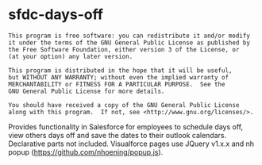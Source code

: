 # sfdc-days-off
    This program is free software: you can redistribute it and/or modify
    it under the terms of the GNU General Public License as published by
    the Free Software Foundation, either version 3 of the License, or
    (at your option) any later version.

    This program is distributed in the hope that it will be useful,
    but WITHOUT ANY WARRANTY; without even the implied warranty of
    MERCHANTABILITY or FITNESS FOR A PARTICULAR PURPOSE.  See the
    GNU General Public License for more details.

    You should have received a copy of the GNU General Public License
    along with this program.  If not, see <http://www.gnu.org/licenses/>.
    
Provides functionality in Salesforce for employees to schedule days off, view others days off and save the dates to their outlook calendars. Declarative parts not included. Visualforce pages use JQuery v1.x.x and nh popup (https://github.com/nhoening/popup.js).
